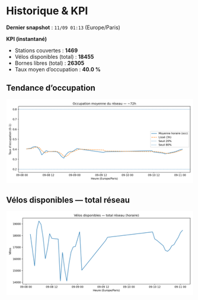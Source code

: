 # Historique & KPI

**Dernier snapshot** : `11/09 01:13` (Europe/Paris)

**KPI (instantané)**

- Stations couvertes : **1469**
- Vélos disponibles (total) : **18455**
- Bornes libres (total) : **26305**
- Taux moyen d’occupation : **40.0 %**

## Tendance d’occupation

![Mean occupancy](assets/figs/occupancy_last72h.png)

## Vélos disponibles — total réseau

![Bikes total](assets/figs/bikes_total_last72h.png)
